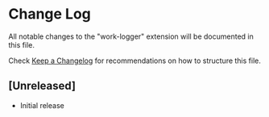 # Change Log

All notable changes to the "work-logger" extension will be documented in this file.

Check [Keep a Changelog](http://keepachangelog.com/) for recommendations on how to structure this file.

## [Unreleased]

- Initial release